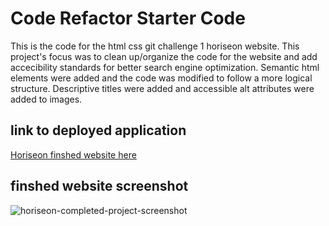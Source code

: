 # Code Refactor Starter Code

This is the code for the html css git challenge 1 horiseon website. This project's focus was to clean up/organize the code for the website and add accecibility standards for better search engine optimization. Semantic html elements were added and the code was modified to follow a more logical structure. Descriptive titles were added and accessible alt attributes were added to images.

## link to deployed application
<a href="nehemiascolon.github.io/project-1-code-refactor">Horiseon finshed website here</a>

## finshed website screenshot
![horiseon-completed-project-screenshot](https://user-images.githubusercontent.com/90666232/137661461-f503cf56-3599-4682-9f1a-e6239869a91c.png)

